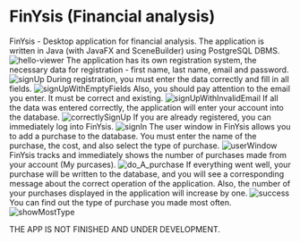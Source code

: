 # FinYsis (Financial analysis)

FinYsis - Desktop application for financial analysis. 
The application is written in Java (with JavaFX and SceneBuilder) using PostgreSQL DBMS.
![hello-viewer](https://github.com/timzy171/finYsisImages/blob/main/hello.png)
The application has its own registration system, the necessary data for registration - first name, last name, email and password.
![signUp](https://github.com/timzy171/finYsisImages/blob/main/signUp.png)
During registration, you must enter the data correctly and fill in all fields.
![signUpWithEmptyFields](https://github.com/timzy171/finYsisImages/blob/main/emptyField.png)
Also, you should pay attention to the email you enter. It must be correct and existing.
![signUpWithInvalidEmail](https://github.com/timzy171/finYsisImages/blob/main/invalidEmail.png)
If all the data was entered correctly, the application will enter your account into the database.
![correctlySignUp](https://github.com/timzy171/finYsisImages/blob/main/billJackson.png)
If you are already registered, you can immediately log into FinYsis.
![signIn](https://github.com/timzy171/finYsisImages/blob/main/billSignIn.png)
The user window in FinYsis allows you to add a purchase to the database. 
You must enter the name of the purchase, the cost, and also select the type of purchase.
![userWindow](https://github.com/timzy171/finYsisImages/blob/main/userWindow.png)
FinYsis tracks and immediately shows the number of purchases made from your account (My purcases).
![do_A_purchase](https://github.com/timzy171/finYsisImages/blob/main/taxi.png)
If everything went well, your purchase will be written to the database, and you will see a corresponding message about the correct operation of the application.
Also, the number of your purchases displayed in the application will increase by one.
![success](https://github.com/timzy171/finYsisImages/blob/main/success.png)
You can find out the type of purchase you made most often.
![showMostType](https://github.com/timzy171/finYsisImages/blob/main/mosttype.png)

THE APP IS NOT FINISHED AND UNDER DEVELOPMENT.
